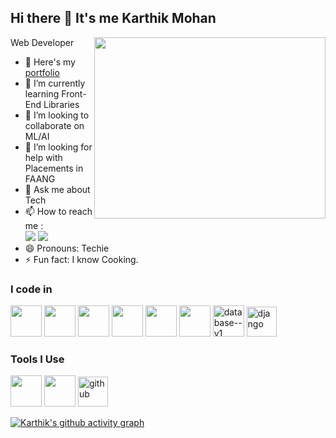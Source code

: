 ## Hi there 👋 It's me Karthik Mohan

Web Developer
<img align="right" width="370" height="290" src="https://i.pinimg.com/originals/47/f0/34/47f0342cec72b800463bf003eac1257e.gif">
- 🔭 Here's my [portfolio](https://Karthik-Mohan19.github.io/)                                                 
- 🌱 I’m currently learning Front-End Libraries
- 👯 I’m looking to collaborate on ML/AI
- 🤔 I’m looking for help with Placements in FAANG
- 💬 Ask me about Tech
- 📫 How to reach me :
<br /> [<img src="https://img.shields.io/badge/Twitter-1DA1F2?style=for-the-badge&logo=twitter&logoColor=white" />](https://twitter.com/1819Karthi38206) [<img src="https://img.shields.io/badge/LinkedIn-0077B5?style=for-the-badge&logo=linkedin&logoColor=white" />](linkedin.com/in/karthik--mohan19)
- 😄 Pronouns: Techie
- ⚡ Fun fact: I know Cooking.

### I code in
<img height="50" width="50" src="https://img.icons8.com/color/48/000000/python.png" /> <img height="50" width="50" src="https://img.icons8.com/color/48/000000/html-5.png" /> <img height="50" width="50" src="https://img.icons8.com/color/48/000000/css3.png" /> <img height="50" width="50" src="https://img.icons8.com/color/48/000000/bootstrap.png" />
<img height="50" width="50" src="https://img.icons8.com/color/48/000000/javascript.png"/>  <img height="50" width="50" src="https://img.icons8.com/color/48/000000/mysql-logo.png"/> <img width="50" height="50" src="https://img.icons8.com/ios/50/database--v1.png" alt="database--v1"/> <img width="48" height="48" src="https://img.icons8.com/material-outlined/48/django.png" alt="django"/> 

### Tools I Use
<img height="50" width="50" src="https://img.icons8.com/color/48/000000/visual-studio-code-2019.png"/> <img height="50" width="50" src="https://img.icons8.com/color/50/000000/git.png"/> <img width="48" height="48" src="https://img.icons8.com/material-rounded/48/github.png" alt="github"/>

[![Karthik's github activity graph](https://github-readme-activity-graph.vercel.app/graph?username=Karthik-Mohan19&bg_color=4f4a4d&color=faf4fa&line=03a551&point=ffffff&area=true&hide_border=true)](https://github.com/ashutosh00710/github-readme-activity-graph)
